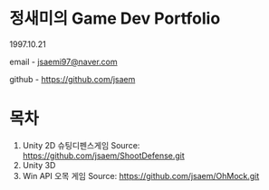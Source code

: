 # 정새미의 Game Dev Portfolio
1997.10.21

email - jsaemi97@naver.com

github - https://github.com/jsaem

# 목차
1. Unity 2D
슈팅디펜스게임
Source: https://github.com/jsaem/ShootDefense.git
3. Unity 3D
4. Win API
오목 게임
Source: https://github.com/jsaem/OhMock.git





